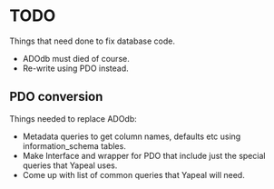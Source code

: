 # TODO #

Things that need done to fix database code.

- ADOdb must died of course.
- Re-write using PDO instead.

## PDO conversion ##

Things needed to replace ADOdb:

- Metadata queries to get column names, defaults etc using information_schema
tables.
- Make Interface and wrapper for PDO that include just the special queries that
Yapeal uses.
- Come up with list of common queries that Yapeal will need.

